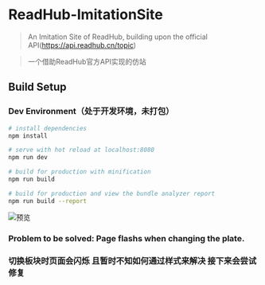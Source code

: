 # ReadHub-ImitationSite

> An Imitation Site of ReadHub, building upon the official API(https://api.readhub.cn/topic)

>一个借助ReadHub官方API实现的仿站 

## Build Setup
### Dev Environment（处于开发环境，未打包）

``` bash
# install dependencies
npm install

# serve with hot reload at localhost:8080
npm run dev

# build for production with minification
npm run build

# build for production and view the bundle analyzer report
npm run build --report
```
![预览](https://raw.githubusercontent.com/linbudu599/ReadHub-ImitationSite/master/preview/preview_01.gi###f)
### Problem to be solved: Page flashs when changing the plate.
### 切换板块时页面会闪烁 且暂时不知如何通过样式来解决 接下来会尝试修复

